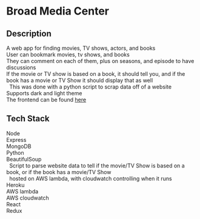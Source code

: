 # Broad Media Center

## Description
A web app for finding movies, TV shows, actors, and books <br/>
User can bookmark movies, tv shows, and books <br/>
They can comment on each of them, plus on seasons, and episode to have discussions <br/>
If the movie or TV show is based on a book, it should tell you, and if the book has a movie or TV Show it should display that as well <br/>
&nbsp; This was done with a python script to scrap data off of a website <br/>
Supports dark and light theme <br/>
The frontend can be found <a href='https://github.com/alesalsa10/mediafrontend' >here</a> 

## Tech Stack
Node <br/>
Express <br/>
MongoDB <br/>
Python <br/>
BeautifulSoup <br/>
&nbsp; Script to parse website data to tell if the movie/TV Show is based on a book, or if the book has a movie/TV Show <br/>
&nbsp; hosted on AWS lambda, with cloudwatch controlling when it runs <br/>
Heroku <br/>
AWS lambda <br/>
AWS cloudwatch <br/>
React <br/>
Redux <br/>
